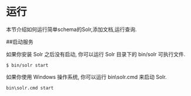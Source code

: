 # 运行

本节介绍如何运行简单schema的Solr,添加文档,运行查询.

##启动服务

如果你安装 Solr 之后没有启动, 你可以运行 Solr 目录下的 bin/solr 可执行文件.

    $ bin/solr start

如果你使用 Windows 操作系统, 你可以运行 bin\solr.cmd 来启动 Solr.

    bin\solr.cmd start


